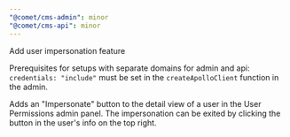 ```yaml
---
"@comet/cms-admin": minor
"@comet/cms-api": minor
---
```


Add user impersonation feature

Prerequisites for setups with separate domains for admin and api: `credentials: "include"` must be set in the `createApolloClient` function in the admin.

Adds an "Impersonate" button to the detail view of a user in the User Permissions admin panel. The impersonation can be exited by clicking the button in the user's info on the top right.
